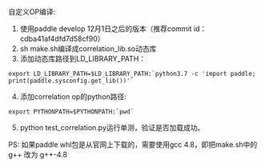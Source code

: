 自定义OP编译:
1. 使用paddle develop 12月1日之后的版本（推荐commit id：cdba41af4dfd7d58cf90）
2. sh make.sh编译成correlation_lib.so动态库
3. 添加动态库路径到LD_LIBRARY_PATH：
```
export LD_LIBRARY_PATH=$LD_LIBRARY_PATH:`python3.7 -c 'import paddle; print(paddle.sysconfig.get_lib())'`
```
4. 添加correlation op的python路径: 
```
export PYTHONPATH=$PYTHONPATH:`pwd`
```
5. python test_correlation.py运行单测，验证是否加载成功。

PS: 如果paddle whl包是从官网上下载的，需要使用gcc 4.8，即把make.sh中的g++ 改为 g++-4.8

